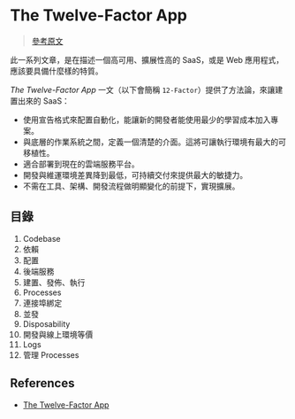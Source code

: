 # The Twelve-Factor App

> [參考原文](https://12factor.net/)

此一系列文章，是在描述一個高可用、擴展性高的 SaaS，或是 Web 應用程式，應該要具備什麼樣的特質。

*The Twelve-Factor App* 一文（以下會簡稱 `12-Factor`）提供了方法論，來讓建置出來的 SaaS：

* 使用宣告格式來配置自動化，能讓新的開發者能使用最少的學習成本加入專案。
* 與底層的作業系統之間，定義一個清楚的介面。這將可讓執行環境有最大的可移植性。
* 適合部署到現在的雲端服務平台。
* 開發與維運環境差異降到最低，可持續交付來提供最大的敏捷力。
* 不需在工具、架構、開發流程做明顯變化的前提下，實現擴展。

## 目錄

1.  Codebase
2.  依賴
3.  配置
4.  後端服務
5.  建置、發佈、執行
6.  Processes
7.  連接埠綁定
8.  並發
9.  Disposability
10. 開發與線上環境等價
11. Logs
12. 管理 Processes

## References

* [The Twelve-Factor App](https://12factor.net/)
